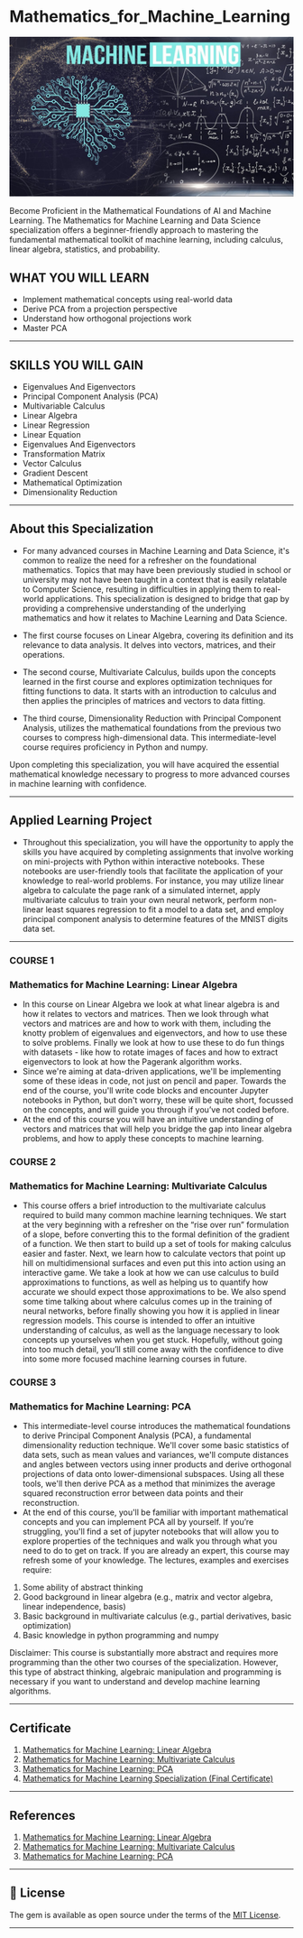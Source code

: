 # Mathematics_for_Machine_Learning

<p align="center"><img width="auto" src="https://github.com/TheKidPadra/Mathematics_for_Machine_Learning/blob/main/Assets/maxresdefault.png" /></p>

Become Proficient in the Mathematical Foundations of AI and Machine Learning. The Mathematics for Machine Learning and Data Science specialization offers a beginner-friendly approach to mastering the fundamental mathematical toolkit of machine learning, including calculus, linear algebra, statistics, and probability.

## WHAT YOU WILL LEARN
- Implement mathematical concepts using real-world data
- Derive PCA from a projection perspective
- Understand how orthogonal projections work
- Master PCA

---

## SKILLS YOU WILL GAIN
- Eigenvalues And Eigenvectors
- Principal Component Analysis (PCA)
- Multivariable Calculus
- Linear Algebra
- Linear Regression
- Linear Equation
- Eigenvalues And Eigenvectors
- Transformation Matrix
- Vector Calculus
- Gradient Descent
- Mathematical Optimization
- Dimensionality Reduction

---

## About this Specialization

- For many advanced courses in Machine Learning and Data Science, it's common to realize the need for a refresher on the foundational mathematics. Topics that may have been previously studied in school or university may not have been taught in a context that is easily relatable to Computer Science, resulting in difficulties in applying them to real-world applications. This specialization is designed to bridge that gap by providing a comprehensive understanding of the underlying mathematics and how it relates to Machine Learning and Data Science.

- The first course focuses on Linear Algebra, covering its definition and its relevance to data analysis. It delves into vectors, matrices, and their operations.
- The second course, Multivariate Calculus, builds upon the concepts learned in the first course and explores optimization techniques for fitting functions to data. It starts with an introduction to calculus and then applies the principles of matrices and vectors to data fitting.
- The third course, Dimensionality Reduction with Principal Component Analysis, utilizes the mathematical foundations from the previous two courses to compress high-dimensional data. This intermediate-level course requires proficiency in Python and numpy.

Upon completing this specialization, you will have acquired the essential mathematical knowledge necessary to progress to more advanced courses in machine learning with confidence.

---

## Applied Learning Project

- Throughout this specialization, you will have the opportunity to apply the skills you have acquired by completing assignments that involve working on mini-projects with Python within interactive notebooks. These notebooks are user-friendly tools that facilitate the application of your knowledge to real-world problems. For instance, you may utilize linear algebra to calculate the page rank of a simulated internet, apply multivariate calculus to train your own neural network, perform non-linear least squares regression to fit a model to a data set, and employ principal component analysis to determine features of the MNIST digits data set.


-------------------------------------------------------------------------------------------------------------
### COURSE 1
### Mathematics for Machine Learning: Linear Algebra

- In this course on Linear Algebra we look at what linear algebra is and how it relates to vectors and matrices. Then we look through what vectors and matrices are and how to work with them, including the knotty problem of eigenvalues and eigenvectors, and how to use these to solve problems. Finally  we look at how to use these to do fun things with datasets - like how to rotate images of faces and how to extract eigenvectors to look at how the Pagerank algorithm works.
- Since we're aiming at data-driven applications, we'll be implementing some of these ideas in code, not just on pencil and paper. Towards the end of the course, you'll write code blocks and encounter Jupyter notebooks in Python, but don't worry, these will be quite short, focussed on the concepts, and will guide you through if you’ve not coded before.
- At the end of this course you will have an intuitive understanding of vectors and matrices that will help you bridge the gap into linear algebra problems, and how to apply these concepts to machine learning.

### COURSE 2
### Mathematics for Machine Learning: Multivariate Calculus

- This course offers a brief introduction to the multivariate calculus required to build many common machine learning techniques. We start at the very beginning with a refresher on the “rise over run” formulation of a slope, before converting this to the formal definition of the gradient of a function. We then start to build up a set of tools for making calculus easier and faster. Next, we learn how to calculate vectors that point up hill on multidimensional surfaces and even put this into action using an interactive game. We take a look at how we can use calculus to build approximations to functions, as well as helping us to quantify how accurate we should expect those approximations to be. We also spend some time talking about where calculus comes up in the training of neural networks, before finally showing you how it is applied in linear regression models. This course is intended to offer an intuitive understanding of calculus, as well as the language necessary to look concepts up yourselves when you get stuck. Hopefully, without going into too much detail, you’ll still come away with the confidence to dive into some more focused machine learning courses in future.

### COURSE 3
### Mathematics for Machine Learning: PCA

- This intermediate-level course introduces the mathematical foundations to derive Principal Component Analysis (PCA), a fundamental dimensionality reduction technique. We'll cover some basic statistics of data sets, such as mean values and variances, we'll compute distances and angles between vectors using inner products and derive orthogonal projections of data onto lower-dimensional subspaces. Using all these tools, we'll then derive PCA as a method that minimizes the average squared reconstruction error between data points and their reconstruction.
- At the end of this course, you'll be familiar with important mathematical concepts and you can implement PCA all by yourself. If you’re struggling, you'll find a set of jupyter notebooks that will allow you to explore properties of the techniques and walk you through what you need to do to get on track. If you are already an expert, this course may refresh some of your knowledge.
The lectures, examples and exercises require:
1. Some ability of abstract thinking
2. Good background in linear algebra (e.g., matrix and vector algebra, linear independence, basis)
3. Basic background in multivariate calculus (e.g., partial derivatives, basic optimization)
4. Basic knowledge in python programming and numpy

Disclaimer: This course is substantially more abstract and requires more programming than the other two courses of the specialization. However, this type of abstract thinking, algebraic manipulation and programming is necessary if you want to understand and develop machine learning algorithms.

-------------------------------------------------------------------------------------------------------------

## Certificate

1. [Mathematics for Machine Learning: Linear Algebra](https://coursera.org/share/b239011d34f859f8ae32ab15f66d0e91)
2. [Mathematics for Machine Learning: Multivariate Calculus](https://coursera.org/share/f12e5bb9305fa19ef421ce77de75136d)
3. [Mathematics for Machine Learning: PCA](https://coursera.org/share/f7fde7c9dca72f5ce4cd8a49c80d3ca8)
4. [Mathematics for Machine Learning Specialization (Final Certificate)](https://coursera.org/share/d89291af454c1006fb0ed2055f5aa8b5)

--------------------------------------------------------------------------------------------------------------

## References
1. [Mathematics for Machine Learning: Linear Algebra](https://www.coursera.org/learn/linear-algebra-machine-learning?specialization=mathematics-machine-learning)
2. [Mathematics for Machine Learning: Multivariate Calculus](https://www.coursera.org/learn/multivariate-calculus-machine-learning?specialization=mathematics-machine-learning)
3. [Mathematics for Machine Learning: PCA](https://www.coursera.org/learn/pca-machine-learning?specialization=mathematics-machine-learning)

----------------------------------------------------------------------------------------------------------------
## 📝 License
The gem is available as open source under the terms of the [MIT License](https://opensource.org/licenses/MIT).
 
-----------------------------------------------------------------------------------------------------------------

